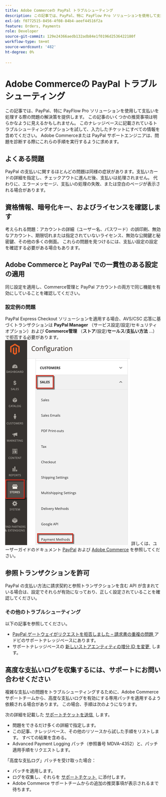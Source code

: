 ```yaml
---
title: Adobe Commerceの PayPal トラブルシューティング
description: この記事では、PayPal、特に PayFlow Pro ソリューションを使用して支払いを処理する際の問題の解決策を提供します。 この記事のいくつかの推奨事項は明らかなように見えるかもしれません。 このナレッジベースに記載されているトラブルシューティングオプションを試して、入力したチケットにすべての情報を含めてください。 Adobe Commerceまたは PayPal サポートエンジニアは、問題を診断する際にこれらの手順を実行するように求めます。
exl-id: f0772515-8456-4f08-84b4-aeef44516f2a
feature: Orders, Payments
role: Developer
source-git-commit: 129e24366aedb132adb84e1f0196d2536422180f
workflow-type: tm+mt
source-wordcount: '482'
ht-degree: 0%

---
```


# Adobe Commerceの PayPal トラブルシューティング

この記事では、PayPal、特に PayFlow Pro ソリューションを使用して支払いを処理する際の問題の解決策を提供します。 この記事のいくつかの推奨事項は明らかなように見えるかもしれません。 このナレッジベースに記載されているトラブルシューティングオプションを試して、入力したチケットにすべての情報を含めてください。 Adobe Commerceまたは PayPal サポートエンジニアは、問題を診断する際にこれらの手順を実行するように求めます。

## よくある問題

PayPal の支払いに関するほとんどの問題は同様の症状があります。支払いカードの詳細を指定し、チェックアウトに進んだ後、支払いは処理されません。 代わりに、エラーメッセージ、支払いの処理の失敗、または空白のページが表示される場合があります。

## 資格情報、暗号化キー、およびライセンスを確認します

考えられる問題：アカウントの詳細（ユーザー名、パスワード）の誤印刷、無効なアカウント、期限切れまたは指定されていないライセンス、無効な公開鍵と秘密鍵、その他の多くの側面。 これらの問題を見つけるには、支払い設定の設定を確認する必要がある場合もあります。

## Adobe Commerceと PayPal での一貫性のある設定の適用

同じ設定を適用し、Commerce管理と PayPal アカウントの両方で同じ機能を有効にしていることを確認してください。

### 設定例の問題

PayPal Express Checkout ソリューションを適用する場合、AVS/CSC 応答に基づくトランザクションは **PayPal Manager** （サービス設定/設定/セキュリティオプション）および **Commerce管理** （**ストア**/設定/**セールス**/**支払い方法** ...）で拒否する必要があります。
![magento_paypal_settings_2.4.1.png](assets/magento_paypal_settings_2.4.1.png)
詳しくは、ユーザーガイドのドキュメント [PayPal](https://www.paypalobjects.com/en_US/vhelp/paypalmanager_help/setup.htm) および [Adobe Commerce](/docs/commerce-admin/stores-sales/payments/paypal/paypal-express-checkout.html) を参照してください。

## 参照トランザクションを許可

PayPal の支払い方法に請求契約と参照トランザクションを含む API が含まれている場合は、設定でそれらが有効になっており、正しく設定されていることを確認してください。

### その他のトラブルシューティング

以下の記事を参照してください。

* [PayPal ゲートウェイがリクエストを拒否しました – 請求書の重複の問題 &#x200B;](https://experienceleague.adobe.com/ja/docs/experience-cloud-kcs/kbarticles/ka-26838) アドビのサポートナレッジベースにあります。
* サポートナレッジベースの [&#x200B; 新しいストアエンティティの増分 ID を変更 &#x200B;](/help/how-to/general/change-increment-id-for-a-db-entity-order-invoice-credit-memo-etc-on-particular-store.md) します。

## 高度な支払いログを収集するには、サポートにお問い合わせください

複雑な支払いの問題をトラブルシューティングするために、Adobe Commerce サポートチームから、高度な支払いログを有効にする専用パッチを適用するよう依頼される場合があります。 この場合、手順は次のようになります。

次の詳細を記載した [&#x200B; サポートチケットを送信 &#x200B;](/help/help-center-guide/help-center/magento-help-center-user-guide.md#submit-ticket) します。

* 問題をできるだけ多くの詳細で指定します。
* この記事、ナレッジベース、その他のリソースから試した手順をリストします。 すべての結果を含める。
* Advanced Payment Logging パッチ（参照番号 MDVA-4352）と、パッチ適用手順をリクエストします。

「高度な支払ログ」パッチを受け取った場合：

* パッチを適用します。
* ログを収集し、それらを [&#x200B; サポートチケット &#x200B;](/help/help-center-guide/help-center/magento-help-center-user-guide.md#submit-ticket) に添付します。
* Adobe Commerce サポートチームからの追加の推奨事項が表示されるまで待ちます。

